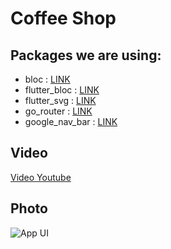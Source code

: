 # Coffee Shop
## Packages we are using:

- bloc : [LINK](https://pub.dev/packages/bloc)
- flutter_bloc : [LINK](https://pub.dev/packages/flutter_bloc)
- flutter_svg : [LINK](https://pub.dev/packages/flutter_svg)
- go_router : [LINK](https://pub.dev/packages/go_router)
- google_nav_bar : [LINK](https://pub.dev/packages/google_nav_bar)

## Video
[Video Youtube](https://www.youtube.com/watch?v=M6dAq3UneuE)

## Photo

![App UI](/cafeteria.png)
 
